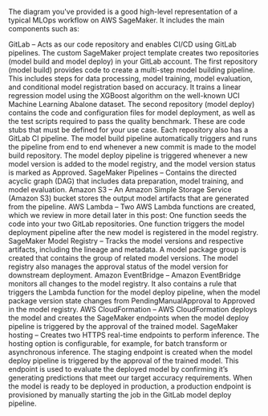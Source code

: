 The diagram you've provided is a good high-level representation of a typical MLOps workflow on AWS SageMaker. It includes the main components such as:

GitLab – Acts as our code repository and enables CI/CD using GitLab pipelines. The custom SageMaker project template creates two repositories (model build and model deploy) in your GitLab account.
The first repository (model build) provides code to create a multi-step model building pipeline. This includes steps for data processing, model training, model evaluation, and conditional model registration based on accuracy. It trains a linear regression model using the XGBoost algorithm on the well-known UCI Machine Learning Abalone dataset.
The second repository (model deploy) contains the code and configuration files for model deployment, as well as the test scripts required to pass the quality benchmark. These are code stubs that must be defined for your use case.
Each repository also has a GitLab CI pipeline. The model build pipeline automatically triggers and runs the pipeline from end to end whenever a new commit is made to the model build repository. The model deploy pipeline is triggered whenever a new model version is added to the model registry, and the model version status is marked as Approved.
SageMaker Pipelines – Contains the directed acyclic graph (DAG) that includes data preparation, model training, and model evaluation.
Amazon S3 – An Amazon Simple Storage Service (Amazon S3) bucket stores the output model artifacts that are generated from the pipeline.
AWS Lambda – Two AWS Lambda functions are created, which we review in more detail later in this post:
One function seeds the code into your two GitLab repositories.
One function triggers the model deployment pipeline after the new model is registered in the model registry.
SageMaker Model Registry – Tracks the model versions and respective artifacts, including the lineage and metadata. A model package group is created that contains the group of related model versions. The model registry also manages the approval status of the model version for downstream deployment.
Amazon EventBridge – Amazon EventBridge monitors all changes to the model registry. It also contains a rule that triggers the Lambda function for the model deploy pipeline, when the model package version state changes from PendingManualApproval to Approved in the model registry.
AWS CloudFormation – AWS CloudFormation deploys the model and creates the SageMaker endpoints when the model deploy pipeline is triggered by the approval of the trained model.
SageMaker hosting – Creates two HTTPS real-time endpoints to perform inference. The hosting option is configurable, for example, for batch transform or asynchronous inference. The staging endpoint is created when the model deploy pipeline is triggered by the approval of the trained model. This endpoint is used to evaluate the deployed model by confirming it’s generating predictions that meet our target accuracy requirements. When the model is ready to be deployed in production, a production endpoint is provisioned by manually starting the job in the GitLab model deploy pipeline.